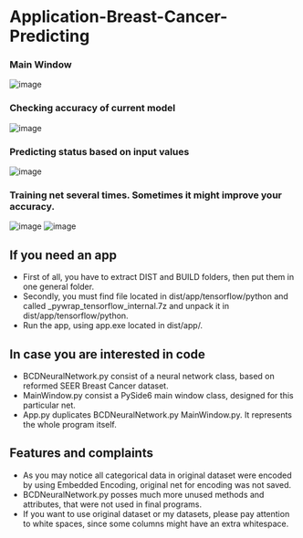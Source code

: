 # Application-Breast-Cancer-Predicting
### Main Window                                                                                    
![image](https://user-images.githubusercontent.com/36747104/218097307-83197823-e108-437c-9e32-ede9d99b1e5f.png)

### Checking accuracy of current model                                                                           
![image](https://user-images.githubusercontent.com/36747104/218105549-58059f63-d4b7-4a14-b9cf-7f1998713aa4.png)

### Predicting status based on input values                                                                        
![image](https://user-images.githubusercontent.com/36747104/218105804-9152a37f-be39-4943-b2f9-b93a66ec0798.png)

### Training net several times. Sometimes it might improve your accuracy.
![image](https://user-images.githubusercontent.com/36747104/218107179-bbe29e81-fab0-4ece-b286-90f97ee840fc.png)
![image](https://user-images.githubusercontent.com/36747104/218107581-4e74523d-ef67-4c79-9306-a94cd31d8d64.png)

## If you need an app
- First of all, you have to extract DIST and BUILD folders, then put them in one general folder.
- Secondly, you must find file located in dist/app/tensorflow/python and called _pywrap_tensorflow_internal.7z and unpack it in dist/app/tensorflow/python.
- Run the app, using app.exe located in dist/app/.

## In case you are interested in code
- BCDNeuralNetwork.py consist of a neural network class, based on reformed SEER Breast Cancer dataset.
- MainWindow.py consist a PySide6 main window class, designed for this particular net.
- App.py duplicates BCDNeuralNetwork.py MainWindow.py. It represents the whole program itself.

## Features and complaints
- As you may notice all categorical data in original dataset were encoded by using Embedded Encoding, original net for encoding was not saved.
- BCDNeuralNetwork.py posses much more unused methods and attributes, that were not used in final programs.
- If you want to use original dataset or my datasets, please pay attention to white spaces, since some columns might have an extra whitespace.
